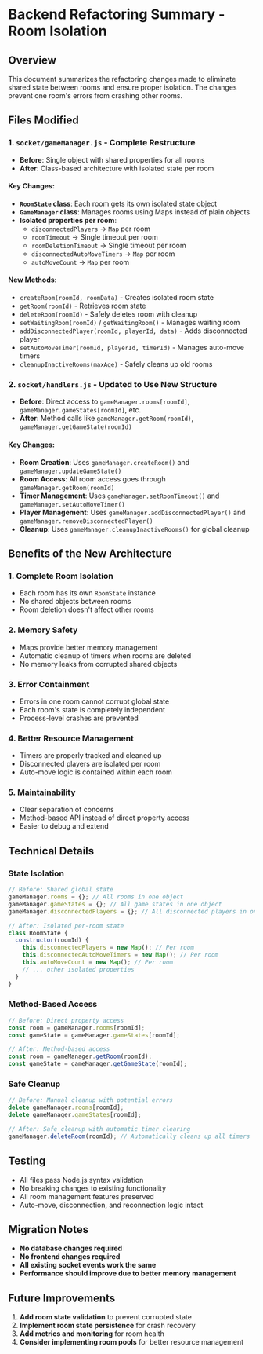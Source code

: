 # Backend Refactoring Summary - Room Isolation

## Overview

This document summarizes the refactoring changes made to eliminate shared state between rooms and ensure proper isolation. The changes prevent one room's errors from crashing other rooms.

## Files Modified

### 1. `socket/gameManager.js` - Complete Restructure

- **Before**: Single object with shared properties for all rooms
- **After**: Class-based architecture with isolated state per room

#### Key Changes:

- **`RoomState` class**: Each room gets its own isolated state object
- **`GameManager` class**: Manages rooms using Maps instead of plain objects
- **Isolated properties per room**:
  - `disconnectedPlayers` → `Map` per room
  - `roomTimeout` → Single timeout per room
  - `roomDeletionTimeout` → Single timeout per room
  - `disconnectedAutoMoveTimers` → `Map` per room
  - `autoMoveCount` → `Map` per room

#### New Methods:

- `createRoom(roomId, roomData)` - Creates isolated room state
- `getRoom(roomId)` - Retrieves room state
- `deleteRoom(roomId)` - Safely deletes room with cleanup
- `setWaitingRoom(roomId)` / `getWaitingRoom()` - Manages waiting room
- `addDisconnectedPlayer(roomId, playerId, data)` - Adds disconnected player
- `setAutoMoveTimer(roomId, playerId, timerId)` - Manages auto-move timers
- `cleanupInactiveRooms(maxAge)` - Safely cleans up old rooms

### 2. `socket/handlers.js` - Updated to Use New Structure

- **Before**: Direct access to `gameManager.rooms[roomId]`, `gameManager.gameStates[roomId]`, etc.
- **After**: Method calls like `gameManager.getRoom(roomId)`, `gameManager.getGameState(roomId)`

#### Key Changes:

- **Room Creation**: Uses `gameManager.createRoom()` and `gameManager.updateGameState()`
- **Room Access**: All room access goes through `gameManager.getRoom(roomId)`
- **Timer Management**: Uses `gameManager.setRoomTimeout()` and `gameManager.setAutoMoveTimer()`
- **Player Management**: Uses `gameManager.addDisconnectedPlayer()` and `gameManager.removeDisconnectedPlayer()`
- **Cleanup**: Uses `gameManager.cleanupInactiveRooms()` for global cleanup

## Benefits of the New Architecture

### 1. **Complete Room Isolation**

- Each room has its own `RoomState` instance
- No shared objects between rooms
- Room deletion doesn't affect other rooms

### 2. **Memory Safety**

- Maps provide better memory management
- Automatic cleanup of timers when rooms are deleted
- No memory leaks from corrupted shared objects

### 3. **Error Containment**

- Errors in one room cannot corrupt global state
- Each room's state is completely independent
- Process-level crashes are prevented

### 4. **Better Resource Management**

- Timers are properly tracked and cleaned up
- Disconnected players are isolated per room
- Auto-move logic is contained within each room

### 5. **Maintainability**

- Clear separation of concerns
- Method-based API instead of direct property access
- Easier to debug and extend

## Technical Details

### State Isolation

```javascript
// Before: Shared global state
gameManager.rooms = {}; // All rooms in one object
gameManager.gameStates = {}; // All game states in one object
gameManager.disconnectedPlayers = {}; // All disconnected players in one object

// After: Isolated per-room state
class RoomState {
  constructor(roomId) {
    this.disconnectedPlayers = new Map(); // Per room
    this.disconnectedAutoMoveTimers = new Map(); // Per room
    this.autoMoveCount = new Map(); // Per room
    // ... other isolated properties
  }
}
```

### Method-Based Access

```javascript
// Before: Direct property access
const room = gameManager.rooms[roomId];
const gameState = gameManager.gameStates[roomId];

// After: Method-based access
const room = gameManager.getRoom(roomId);
const gameState = gameManager.getGameState(roomId);
```

### Safe Cleanup

```javascript
// Before: Manual cleanup with potential errors
delete gameManager.rooms[roomId];
delete gameManager.gameStates[roomId];

// After: Safe cleanup with automatic timer clearing
gameManager.deleteRoom(roomId); // Automatically cleans up all timers
```

## Testing

- All files pass Node.js syntax validation
- No breaking changes to existing functionality
- All room management features preserved
- Auto-move, disconnection, and reconnection logic intact

## Migration Notes

- **No database changes required**
- **No frontend changes required**
- **All existing socket events work the same**
- **Performance should improve due to better memory management**

## Future Improvements

1. **Add room state validation** to prevent corrupted state
2. **Implement room state persistence** for crash recovery
3. **Add metrics and monitoring** for room health
4. **Consider implementing room pools** for better resource management
